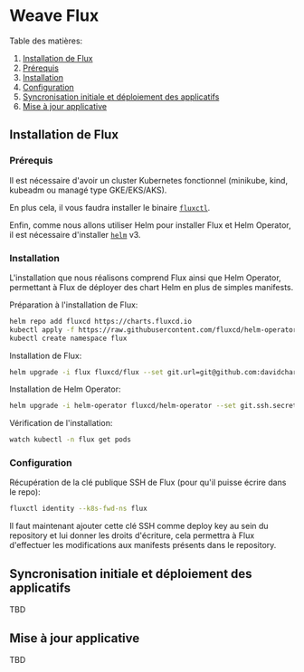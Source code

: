 # Weave Flux

Table des matières:

1. [Installation de Flux](#Installation-de-flux)
  1. [Prérequis](#Prérequis)
  2. [Installation](#Installation)
  3. [Configuration](#Configuration)
2. [Syncronisation initiale et déploiement des applicatifs](#Syncronisation-initiale-et-déploiement-des-applicatifs)
3. [Mise à jour applicative](#Mise-à-jour-applicative)

## Installation de Flux

### Prérequis

Il est nécessaire d'avoir un cluster Kubernetes fonctionnel (minikube, kind, kubeadm ou managé type GKE/EKS/AKS).

En plus cela, il vous faudra installer le binaire [`fluxctl`](https://docs.fluxcd.io/en/1.19.0/references/fluxctl/).

Enfin, comme nous allons utiliser Helm pour installer Flux et Helm Operator, il est nécessaire d'installer [`helm`](https://helm.sh/docs/intro/install/) v3.

### Installation

L'installation que nous réalisons comprend Flux ainsi que Helm Operator, permettant à Flux de déployer des chart Helm en plus de simples manifests.

Préparation à l'installation de Flux:

```bash
helm repo add fluxcd https://charts.fluxcd.io
kubectl apply -f https://raw.githubusercontent.com/fluxcd/helm-operator/master/deploy/crds.yaml
kubectl create namespace flux
```

Installation de Flux:

```bash
helm upgrade -i flux fluxcd/flux --set git.url=git@github.com:davidcharbonnier/gitops-demo --set git.path=1-flux --namespace flux
```

Installation de Helm Operator:

```bash
helm upgrade -i helm-operator fluxcd/helm-operator --set git.ssh.secretName=flux-git-deploy --set helm.versions=v3 --namespace flux
```

Vérification de l'installation:

```bash
watch kubectl -n flux get pods
```

### Configuration

Récupération de la clé publique SSH de Flux (pour qu'il puisse écrire dans le repo):

```bash
fluxctl identity --k8s-fwd-ns flux
```

Il faut maintenant ajouter cette clé SSH comme deploy key au sein du repository et lui donner les droits d'écriture, cela permettra à Flux d'effectuer les modifications aux manifests présents dans le repository.

## Syncronisation initiale et déploiement des applicatifs

TBD

## Mise à jour applicative

TBD
